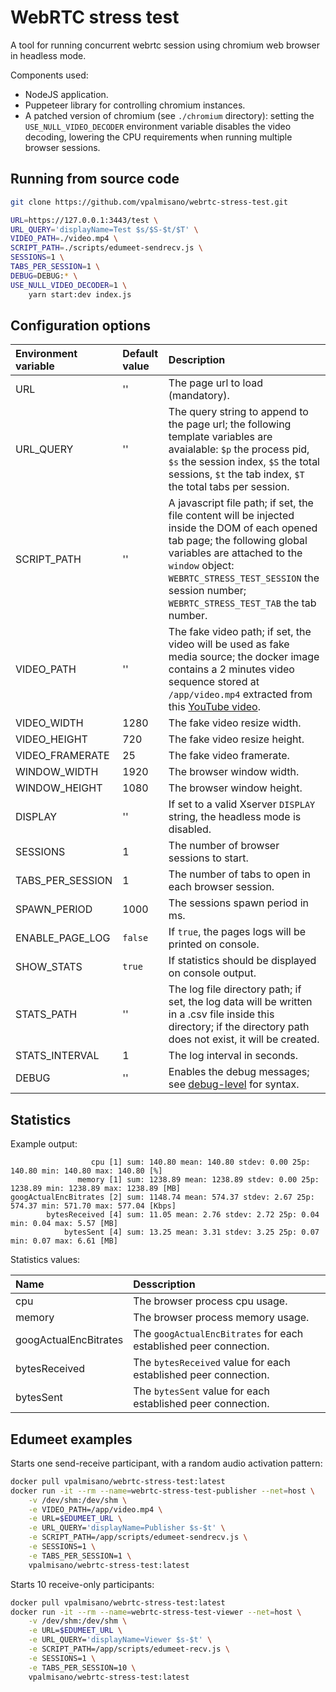 # WebRTC stress test
A tool for running concurrent webrtc session using chromium web browser in headless mode.

Components used:
- NodeJS application.
- Puppeteer library for controlling chromium instances.
- A patched version of chromium (see `./chromium` directory): setting the 
`USE_NULL_VIDEO_DECODER` environment variable disables the video decoding, 
lowering the CPU requirements when running multiple browser sessions.

## Running from source code

```sh
git clone https://github.com/vpalmisano/webrtc-stress-test.git

URL=https://127.0.0.1:3443/test \
URL_QUERY='displayName=Test $s/$S-$t/$T' \
VIDEO_PATH=./video.mp4 \
SCRIPT_PATH=./scripts/edumeet-sendrecv.js \
SESSIONS=1 \
TABS_PER_SESSION=1 \
DEBUG=DEBUG:* \
USE_NULL_VIDEO_DECODER=1 \
    yarn start:dev index.js
```

## Configuration options

| Environment variable | Default value | Description |
| :------------------- | :------------ | :---------- |
| URL                  | ''            | The page url to load (mandatory). |
| URL_QUERY            | ''            | The query string to append to the page url; the following template variables are avaialable: `$p` the process pid, `$s` the session index, `$S` the total sessions, `$t` the tab index, `$T` the total tabs per session. |
| SCRIPT_PATH          | ''            | A javascript file path; if set, the file content will be injected inside the DOM of each opened tab page; the following global variables are attached to the `window` object: `WEBRTC_STRESS_TEST_SESSION` the session number; `WEBRTC_STRESS_TEST_TAB` the tab number. |
| VIDEO_PATH           | ''            | The fake video path; if set, the video will be used as fake media source; the docker image contains a 2 minutes video sequence stored at `/app/video.mp4` extracted from this [YouTube video](https://www.youtube.com/watch?v=o8NPllzkFhE).  |
| VIDEO_WIDTH          | 1280          | The fake video resize width. |
| VIDEO_HEIGHT         | 720           | The fake video resize height. |
| VIDEO_FRAMERATE      | 25            | The fake video framerate. |
| WINDOW_WIDTH         | 1920          | The browser window width. |
| WINDOW_HEIGHT        | 1080          | The browser window height. |
| DISPLAY              | ''            | If set to a valid Xserver `DISPLAY` string, the headless mode is disabled. |
| SESSIONS             | 1             | The number of browser sessions to start. |
| TABS_PER_SESSION     | 1             | The number of tabs to open in each browser session. |
| SPAWN_PERIOD         | 1000          | The sessions spawn period in ms. |
| ENABLE_PAGE_LOG      | `false`       | If `true`, the pages logs will be printed on console. |
| SHOW_STATS           | `true`        | If statistics should be displayed on console output. |
| STATS_PATH           | ''            | The log file directory path; if set, the log data will be written in a .csv file inside this directory; if the directory path does not exist, it will be created. |
| STATS_INTERVAL       | 1             | The log interval in seconds. |
| DEBUG                | ''            | Enables the debug messages; see [debug-level](https://github.com/commenthol/debug-level#readme) for syntax. |

## Statistics

Example output:

```
                  cpu [1] sum: 140.80 mean: 140.80 stdev: 0.00 25p: 140.80 min: 140.80 max: 140.80 [%]
               memory [1] sum: 1238.89 mean: 1238.89 stdev: 0.00 25p: 1238.89 min: 1238.89 max: 1238.89 [MB]
googActualEncBitrates [2] sum: 1148.74 mean: 574.37 stdev: 2.67 25p: 574.37 min: 571.70 max: 577.04 [Kbps]
        bytesReceived [4] sum: 11.05 mean: 2.76 stdev: 2.72 25p: 0.04 min: 0.04 max: 5.57 [MB]
            bytesSent [4] sum: 13.25 mean: 3.31 stdev: 3.25 25p: 0.07 min: 0.07 max: 6.61 [MB]
```

Statistics values:

| Name                  | Desscription  |
| :-------------------- | :------------ |
| cpu                   | The browser process cpu usage. |
| memory                | The browser process memory usage. |
| googActualEncBitrates | The `googActualEncBitrates` for each established peer connection. |
| bytesReceived         | The `bytesReceived` value for each established peer connection. |
| bytesSent             | The `bytesSent` value for each established peer connection. |


## Edumeet examples

Starts one send-receive participant, with a random audio activation pattern:

```sh
docker pull vpalmisano/webrtc-stress-test:latest
docker run -it --rm --name=webrtc-stress-test-publisher --net=host \
    -v /dev/shm:/dev/shm \
    -e VIDEO_PATH=/app/video.mp4 \
    -e URL=$EDUMEET_URL \
    -e URL_QUERY='displayName=Publisher $s-$t' \
    -e SCRIPT_PATH=/app/scripts/edumeet-sendrecv.js \
    -e SESSIONS=1 \
    -e TABS_PER_SESSION=1 \
    vpalmisano/webrtc-stress-test:latest
```

Starts 10 receive-only participants:

```sh
docker pull vpalmisano/webrtc-stress-test:latest
docker run -it --rm --name=webrtc-stress-test-viewer --net=host \
    -v /dev/shm:/dev/shm \
    -e URL=$EDUMEET_URL \
    -e URL_QUERY='displayName=Viewer $s-$t' \
    -e SCRIPT_PATH=/app/scripts/edumeet-recv.js \
    -e SESSIONS=1 \
    -e TABS_PER_SESSION=10 \
    vpalmisano/webrtc-stress-test:latest
```

